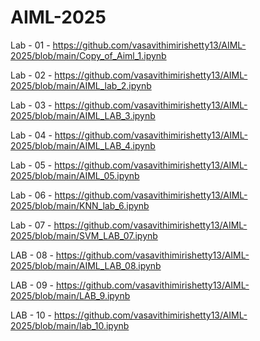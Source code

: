 # AIML-2025

Lab - 01 - https://github.com/vasavithimirishetty13/AIML-2025/blob/main/Copy_of_Aiml_1.ipynb

Lab - 02 - https://github.com/vasavithimirishetty13/AIML-2025/blob/main/AIML_lab_2.ipynb

Lab - 03 - https://github.com/vasavithimirishetty13/AIML-2025/blob/main/AIML_LAB_3.ipynb

Lab - 04 - https://github.com/vasavithimirishetty13/AIML-2025/blob/main/AIML_LAB_4.ipynb

Lab - 05 - https://github.com/vasavithimirishetty13/AIML-2025/blob/main/AIML_05.ipynb

Lab - 06 - https://github.com/vasavithimirishetty13/AIML-2025/blob/main/KNN_lab_6.ipynb

Lab - 07 - https://github.com/vasavithimirishetty13/AIML-2025/blob/main/SVM_LAB_07.ipynb

LAB - 08 - https://github.com/vasavithimirishetty13/AIML-2025/blob/main/AIML_LAB_08.ipynb

LAB - 09 - https://github.com/vasavithimirishetty13/AIML-2025/blob/main/LAB_9.ipynb

LAB - 10 - https://github.com/vasavithimirishetty13/AIML-2025/blob/main/lab_10.ipynb
